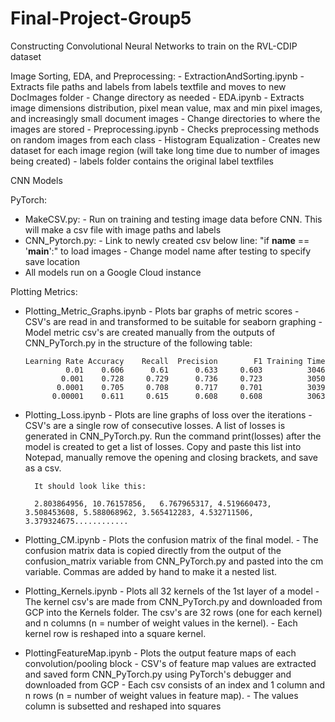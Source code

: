 # Final-Project-Group5
Constructing Convolutional Neural Networks to train on the RVL-CDIP dataset

Image Sorting, EDA, and Preprocessing:
      - ExtractionAndSorting.ipynb
          - Extracts file paths and labels from labels textfile and moves to new DocImages folder
          - Change directory as needed
      - EDA.ipynb
          - Extracts image dimensions distribution, pixel mean value, max and min pixel images, and increasingly small document images
          - Change directories to where the images are stored
      - Preprocessing.ipynb
          - Checks preprocessing methods on random images from each class
          - Histogram Equalization
          - Creates new dataset for each image region (will take long time due to number of images being created)
      - labels folder contains the original label textfiles


CNN Models

PyTorch:
- MakeCSV.py: 
      - Run on training and testing image data before CNN. This will make a csv file
	      with image paths and labels
- CNN_Pytorch.py: 
      - Link to newly created csv below line: "if __name__ == '__main__':" to load images
      - Change model name after testing to specify save location
- All models run on a Google Cloud instance


Plotting Metrics:

- Plotting_Metric_Graphs.ipynb
      - Plots bar graphs of metric scores
      - CSV's are read in and transformed to be suitable for seaborn graphing
      - Model metric csv's are created manually from the outputs of CNN_PyTorch.py in the structure of the following table:
      
      Learning Rate	Accuracy	Recall	Precision	     F1	Training Time
               0.01	   0.606	  0.61	    0.633	  0.603	         3046
              0.001	   0.728	 0.729	    0.736	  0.723	         3050
             0.0001	   0.705	 0.708	    0.717	  0.701	         3039
            0.00001	   0.611	 0.615	    0.608	  0.608          3063

- Plotting_Loss.ipynb
      - Plots are line graphs of loss over the iterations
      - CSV's are a single row of consecutive losses. A list of losses is generated in CNN_PyTorch.py. Run the command print(losses) after the
        model is created to get a list of losses. Copy and paste this list into Notepad, manually remove the opening and closing brackets,
        and save as a csv.
        
        It should look like this:
        
        2.803864956, 10.76157856,	6.767965317, 4.519660473,	3.508453608, 5.588068962, 3.565412283, 4.532711506, 3.379324675............	
        
- Plotting_CM.ipynb
      - Plots the confusion matrix of the final model.
      - The confusion matrix data is copied directly from the output of the confusion_matrix variable from CNN_PyTorch.py and pasted
        into the cm variable. Commas are added by hand to make it a nested list.
        
- Plotting_Kernels.ipynb
      - Plots all 32 kernels of the 1st layer of a model
      - The kernel csv's are made from CNN_PyTorch.py and downloaded from GCP into the Kernels folder. The csv's are 32 rows (one for each
        kernel) and n columns (n = number of weight values in the kernel).
      - Each kernel row is reshaped into a square kernel.
      
- PlottingFeatureMap.ipynb
      - Plots the output feature maps of each convolution/pooling block
      - CSV's of feature map values are extracted and saved form CNN_PyTorch.py using PyTorch's debugger and downloaded from GCP
      - Each csv consists of an index and 1 column and n rows (n = number of weight values in feature map). 
      - The values column is subsetted and reshaped into squares 

